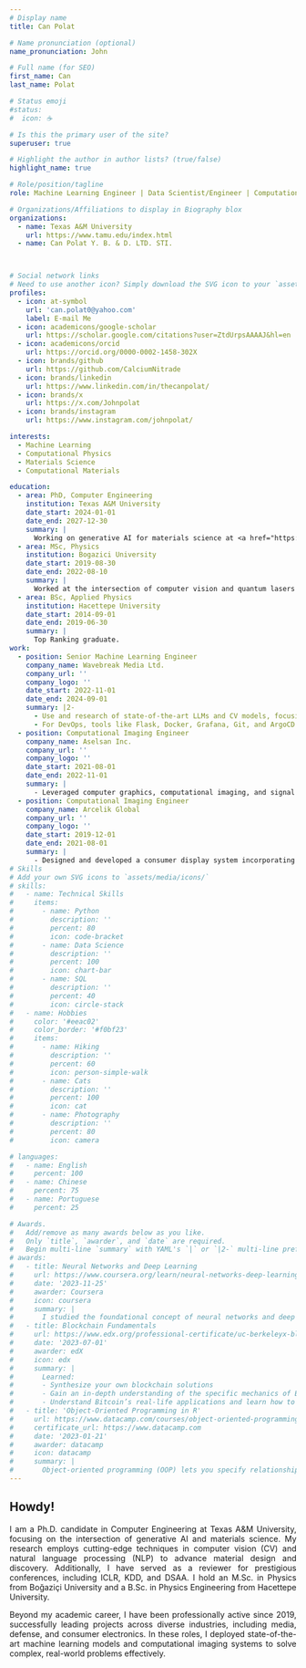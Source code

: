 ```yaml
---
# Display name
title: Can Polat

# Name pronunciation (optional)
name_pronunciation: John

# Full name (for SEO)
first_name: Can
last_name: Polat

# Status emoji
#status:
#  icon: ☕️

# Is this the primary user of the site?
superuser: true

# Highlight the author in author lists? (true/false)
highlight_name: true

# Role/position/tagline
role: Machine Learning Engineer | Data Scientist/Engineer | Computational Scientist

# Organizations/Affiliations to display in Biography blox
organizations:
  - name: Texas A&M University
    url: https://www.tamu.edu/index.html
  - name: Can Polat Y. B. & D. LTD. STI.



# Social network links
# Need to use another icon? Simply download the SVG icon to your `assets/media/icons/` folder.
profiles:
  - icon: at-symbol
    url: 'can.polat0@yahoo.com'
    label: E-mail Me
  - icon: academicons/google-scholar
    url: https://scholar.google.com/citations?user=ZtdUrpsAAAAJ&hl=en
  - icon: academicons/orcid
    url: https://orcid.org/0000-0002-1458-302X
  - icon: brands/github
    url: https://github.com/CalciumNitrade
  - icon: brands/linkedin
    url: https://www.linkedin.com/in/thecanpolat/
  - icon: brands/x
    url: https://x.com/Johnpolat
  - icon: brands/instagram
    url: https://www.instagram.com/johnpolat/

interests:
  - Machine Learning
  - Computational Physics
  - Materials Science
  - Computational Materials

education:
  - area: PhD, Computer Engineering
    institution: Texas A&M University
    date_start: 2024-01-01
    date_end: 2027-12-30
    summary: |
      Working on generative AI for materials science at <a href="https://kurbanintelligencelab.com/">Kurban Intelligence Lab</a>, led by <a href="https://www.hasankurban.com/">Dr. Hasan Kurban</a>.
  - area: MSc, Physics 
    institution: Bogazici University
    date_start: 2019-08-30
    date_end: 2022-08-10
    summary: |
      Worked at the intersection of computer vision and quantum lasers at <a href="https://academics.boun.edu.tr/parviz.elahi/">Elahi Lab</a>, led by <a href="https://scholar.google.com/citations?user=dZ5KCGgAAAAJ&hl=en">Dr. Parviz Elahi</a>.
  - area: BSc, Applied Physics
    institution: Hacettepe University
    date_start: 2014-09-01
    date_end: 2019-06-30
    summary: |
      Top Ranking graduate.
work:
  - position: Senior Machine Learning Engineer
    company_name: Wavebreak Media Ltd.
    company_url: ''
    company_logo: ''
    date_start: 2022-11-01
    date_end: 2024-09-01
    summary: |2-
      - Use and research of state-of-the-art LLMs and CV models, focusing on a variety of applications such as image and video captioning, text suggestions, sentiment analysis, semantic search, text-to-image generation, object detection, deblurring, super-resolution. Additionally, NoSQL databases (e.g., Redis) are employed for efficient data storage and retrieval in addition to SQL. Design of recommendation systems
      - For DevOps, tools like Flask, Docker, Grafana, Git, and ArgoCD are utilized.
  - position: Computational Imaging Engineer
    company_name: Aselsan Inc.
    company_url: ''
    company_logo: ''
    date_start: 2021-08-01
    date_end: 2022-11-01
    summary: |
      - Leveraged computer graphics, computational imaging, and signal processing tools, including raytracing, Fourier optics, CV, and DL, to pioneer the design and development of cutting-edge Infrared/Optical range imaging systems tailored for both space exploration and defense applications.
  - position: Computational Imaging Engineer
    company_name: Arcelik Global
    company_url: ''
    company_logo: ''
    date_start: 2019-12-01
    date_end: 2021-08-01
    summary: |
      - Designed and developed a consumer display system incorporating advanced techniques such as raytracing, CV, and DL. Optimizing imaging system applications for cost effective solutions.
# Skills
# Add your own SVG icons to `assets/media/icons/`
# skills:
#   - name: Technical Skills
#     items:
#       - name: Python
#         description: ''
#         percent: 80
#         icon: code-bracket
#       - name: Data Science
#         description: ''
#         percent: 100
#         icon: chart-bar
#       - name: SQL
#         description: ''
#         percent: 40
#         icon: circle-stack
#   - name: Hobbies
#     color: '#eeac02'
#     color_border: '#f0bf23'
#     items:
#       - name: Hiking
#         description: ''
#         percent: 60
#         icon: person-simple-walk
#       - name: Cats
#         description: ''
#         percent: 100
#         icon: cat
#       - name: Photography
#         description: ''
#         percent: 80
#         icon: camera

# languages:
#   - name: English
#     percent: 100
#   - name: Chinese
#     percent: 75
#   - name: Portuguese
#     percent: 25

# Awards.
#   Add/remove as many awards below as you like.
#   Only `title`, `awarder`, and `date` are required.
#   Begin multi-line `summary` with YAML's `|` or `|2-` multi-line prefix and indent 2 spaces below.
# awards:
#   - title: Neural Networks and Deep Learning
#     url: https://www.coursera.org/learn/neural-networks-deep-learning
#     date: '2023-11-25'
#     awarder: Coursera
#     icon: coursera
#     summary: |
#       I studied the foundational concept of neural networks and deep learning. By the end, I was familiar with the significant technological trends driving the rise of deep learning; build, train, and apply fully connected deep neural networks; implement efficient (vectorized) neural networks; identify key parameters in a neural network’s architecture; and apply deep learning to your own applications.
#   - title: Blockchain Fundamentals
#     url: https://www.edx.org/professional-certificate/uc-berkeleyx-blockchain-fundamentals
#     date: '2023-07-01'
#     awarder: edX
#     icon: edx
#     summary: |
#       Learned:
#       - Synthesize your own blockchain solutions
#       - Gain an in-depth understanding of the specific mechanics of Bitcoin
#       - Understand Bitcoin’s real-life applications and learn how to attack and destroy Bitcoin, Ethereum, smart contracts and Dapps, and alternatives to Bitcoin’s Proof-of-Work consensus algorithm
#   - title: 'Object-Oriented Programming in R'
#     url: https://www.datacamp.com/courses/object-oriented-programming-with-s3-and-r6-in-r
#     certificate_url: https://www.datacamp.com
#     date: '2023-01-21'
#     awarder: datacamp
#     icon: datacamp
#     summary: |
#       Object-oriented programming (OOP) lets you specify relationships between functions and the objects that they can act on, helping you manage complexity in your code. This is an intermediate level course, providing an introduction to OOP, using the S3 and R6 systems. S3 is a great day-to-day R programming tool that simplifies some of the functions that you write. R6 is especially useful for industry-specific analyses, working with web APIs, and building GUIs.
---
```


## Howdy!
<div style="text-align: justify;">
I am a Ph.D. candidate in Computer Engineering at Texas A&M University, focusing on the intersection of generative AI and materials science. My research employs cutting-edge techniques in computer vision (CV) and natural language processing (NLP) to advance material design and discovery. Additionally, I have served as a reviewer for prestigious conferences, including ICLR, KDD, and DSAA. I hold an M.Sc. in Physics from Boğaziçi University and a B.Sc. in Physics Engineering from Hacettepe University.

Beyond my academic career, I have been professionally active since 2019, successfully leading projects across diverse industries, including media, defense, and consumer electronics. In these roles, I deployed state-of-the-art machine learning models and computational imaging systems to solve complex, real-world problems effectively.
</div>
